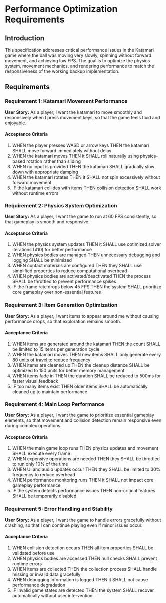 # Performance Optimization Requirements

## Introduction

This specification addresses critical performance issues in the Katamari game where the ball was moving very slowly, spinning without forward movement, and achieving low FPS. The goal is to optimize the physics system, movement mechanics, and rendering performance to match the responsiveness of the working backup implementation.

## Requirements

### Requirement 1: Katamari Movement Performance

**User Story:** As a player, I want the katamari to move smoothly and responsively when I press movement keys, so that the game feels fluid and enjoyable.

#### Acceptance Criteria

1. WHEN the player presses WASD or arrow keys THEN the katamari SHALL move forward immediately without delay
2. WHEN the katamari moves THEN it SHALL roll naturally using physics-based rotation rather than sliding
3. WHEN no input is provided THEN the katamari SHALL gradually slow down with appropriate damping
4. WHEN the katamari rotates THEN it SHALL not spin excessively without forward movement
5. IF the katamari collides with items THEN collision detection SHALL work without runtime errors

### Requirement 2: Physics System Optimization

**User Story:** As a player, I want the game to run at 60 FPS consistently, so that gameplay is smooth and responsive.

#### Acceptance Criteria

1. WHEN the physics system updates THEN it SHALL use optimized solver iterations (≤10) for better performance
2. WHEN physics bodies are managed THEN unnecessary debugging and logging SHALL be minimized
3. WHEN contact materials are configured THEN they SHALL use simplified properties to reduce computational overhead
4. WHEN physics bodies are activated/deactivated THEN the process SHALL be throttled to prevent performance spikes
5. IF the frame rate drops below 45 FPS THEN the system SHALL prioritize core gameplay over non-essential features

### Requirement 3: Item Generation Optimization

**User Story:** As a player, I want items to appear around me without causing performance drops, so that exploration remains smooth.

#### Acceptance Criteria

1. WHEN items are generated around the katamari THEN the count SHALL be limited to 15 items per generation cycle
2. WHEN the katamari moves THEN new items SHALL only generate every 80 units of travel to reduce frequency
3. WHEN items are cleaned up THEN the cleanup distance SHALL be optimized to 150 units for better memory management
4. WHEN items fade in THEN the duration SHALL be reduced to 500ms for faster visual feedback
5. IF too many items exist THEN older items SHALL be automatically cleaned up to maintain performance

### Requirement 4: Main Loop Performance

**User Story:** As a player, I want the game to prioritize essential gameplay elements, so that movement and collision detection remain responsive even during complex operations.

#### Acceptance Criteria

1. WHEN the main game loop runs THEN physics updates and movement SHALL execute every frame
2. WHEN expensive operations are needed THEN they SHALL be throttled to run only 10% of the time
3. WHEN UI and audio updates occur THEN they SHALL be limited to 30% frequency to reduce overhead
4. WHEN performance monitoring runs THEN it SHALL not impact core gameplay performance
5. IF the system detects performance issues THEN non-critical features SHALL be temporarily disabled

### Requirement 5: Error Handling and Stability

**User Story:** As a player, I want the game to handle errors gracefully without crashing, so that I can continue playing even if minor issues occur.

#### Acceptance Criteria

1. WHEN collision detection occurs THEN all item properties SHALL be validated before use
2. WHEN physics bodies are accessed THEN null checks SHALL prevent runtime errors
3. WHEN items are collected THEN the collection process SHALL handle missing or invalid data gracefully
4. WHEN debugging information is logged THEN it SHALL not cause performance degradation
5. IF invalid game states are detected THEN the system SHALL recover automatically without user intervention